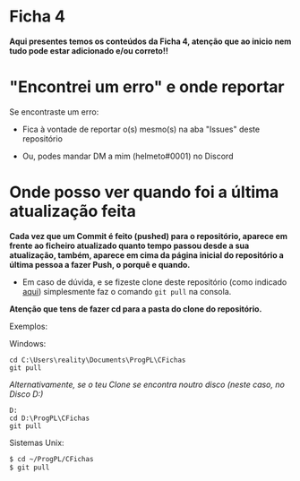 # Ficha 4

**Aqui presentes temos os conteúdos da Ficha 4, atenção que ao inicio nem tudo pode estar adicionado e/ou correto!!**

# "Encontrei um erro" e onde reportar

Se encontraste um erro:

- Fica à vontade de reportar o(s) mesmo(s) na aba "Issues" deste repositório

- Ou, podes mandar DM a mim (helmeto#0001) no Discord

# Onde posso ver quando foi a última atualização feita

**Cada vez que um Commit é feito (pushed) para o repositório, aparece em frente ao ficheiro atualizado quanto tempo passou desde a sua atualização, também, aparece em cima da página inicial do repositório a última pessoa a fazer Push, o porquê e quando.**

- Em caso de dúvida, e se fizeste clone deste repositório (como indicado [aqui](https://github.com/mycpphurts/CFichas/blob/master/README.md)) simplesmente faz o comando `git pull` na consola.

**Atenção que tens de fazer cd para a pasta do clone do repositório.**

Exemplos:

Windows:

```commandline
cd C:\Users\reality\Documents\ProgPL\CFichas
git pull
```

*Alternativamente, se o teu Clone se encontra noutro disco (neste caso, no Disco D:)*

```commandline
D:
cd D:\ProgPL\CFichas
git pull
```

Sistemas Unix:

```bash
$ cd ~/ProgPL/CFichas
$ git pull
```